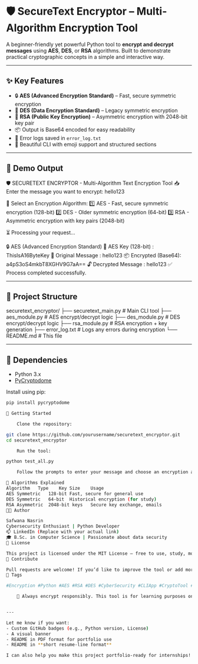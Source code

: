 # 🛡️ SecureText Encryptor – Multi-Algorithm Encryption Tool

A beginner-friendly yet powerful Python tool to **encrypt and decrypt messages** using **AES**, **DES**, or **RSA** algorithms. Built to demonstrate practical cryptographic concepts in a simple and interactive way.

---

## ✨ Key Features

- 🔒 **AES (Advanced Encryption Standard)** – Fast, secure symmetric encryption
- 🧱 **DES (Data Encryption Standard)** – Legacy symmetric encryption
- 🔐 **RSA (Public Key Encryption)** – Asymmetric encryption with 2048-bit key pair
- 📦 Output is Base64 encoded for easy readability
- 📝 Error logs saved in `error_log.txt`
- 🎨 Beautiful CLI with emoji support and structured sections

---

## 📸 Demo Output

🛡️ SECURETEXT ENCRYPTOR - Multi-Algorithm Text Encryption Tool
📥 Enter the message you want to encrypt: hello123

🔽 Select an Encryption Algorithm:
1️⃣ AES - Fast, secure symmetric encryption (128-bit)
2️⃣ DES - Older symmetric encryption (64-bit)
3️⃣ RSA - Asymmetric encryption with key pairs (2048-bit)

⏳ Processing your request...

🔒 AES (Advanced Encryption Standard)
🔑 AES Key (128-bit) : ThisIsA16ByteKey
📝 Original Message : hello123
📦 Encrypted (Base64): a4pS3oS4mkbT8XGHV9G7aA==
🔓 Decrypted Message : hello123
✅ Process completed successfully.


---

## 📁 Project Structure

securetext_encryptor/
├── securetext_main.py # Main CLI tool
├── aes_module.py # AES encrypt/decrypt logic
├── des_module.py # DES encrypt/decrypt logic
├── rsa_module.py # RSA encryption + key generation
├── error_log.txt # Logs any errors during encryption
└── README.md # This file


---

## 🧰 Dependencies

- Python 3.x
- [PyCryptodome](https://pypi.org/project/pycryptodome/)

Install using pip:

```bash
pip install pycryptodome

🚀 Getting Started

    Clone the repository:

git clone https://github.com/yourusername/securetext_encryptor.git
cd securetext_encryptor

    Run the tool:

python test_all.py

    Follow the prompts to enter your message and choose an encryption algorithm.

🔐 Algorithms Explained
Algorithm	Type	Key Size	Usage
AES	Symmetric	128-bit	Fast, secure for general use
DES	Symmetric	64-bit	Historical encryption (for study)
RSA	Asymmetric	2048-bit keys	Secure key exchange, emails
🧑‍💻 Author

Safwana Nasrin
Cybersecurity Enthusiast | Python Developer
📫 LinkedIn (Replace with your actual link)
🎓 B.Sc. in Computer Science | Passionate about data security
📜 License

This project is licensed under the MIT License – free to use, study, modify, and share.
🤝 Contribute

Pull requests are welcome! If you’d like to improve the tool or add more encryption methods, feel free to open an issue or submit changes.
🔖 Tags

#Encryption #Python #AES #RSA #DES #CyberSecurity #CLIApp #CryptoTool #SecureText

    🔐 Always encrypt responsibly. This tool is for learning purposes only.


---

Let me know if you want:
- Custom GitHub badges (e.g., Python version, License)
- A visual banner
- README in PDF format for portfolio use  
- README in **short resume-line format**

I can also help you make this project portfolio-ready for internships!

